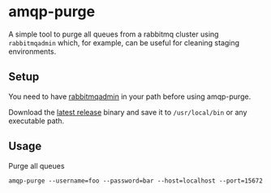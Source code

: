 # amqp-purge

A simple tool to purge all queues from a rabbitmq cluster using `rabbitmqadmin` which, for example, can be useful for cleaning staging environments.

## Setup

You need to have [rabbitmqadmin](https://www.rabbitmq.com/management-cli.html) in your path before using amqp-purge.

Download the [latest release](https://github.com/selency/amqp-purge/releases) binary and save it to `/usr/local/bin` or any executable path.

## Usage

Purge all queues

```SHELL
amqp-purge --username=foo --password=bar --host=localhost --port=15672
```
